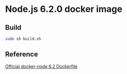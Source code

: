 # Node.js 6.2.0 docker image

## Build

   ```bash
   sudo sh build.sh
   ```

## Reference

   [Official docker-node 6.2 Dockerfile](https://github.com/nodejs/docker-node/blob/master/6.2/Dockerfile)
